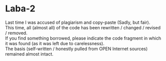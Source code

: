 # Laba-2
Last time I was accused of plagiarism and copy-paste (Sadly, but fair).<br/>
This time, all (almost all) of the code has been rewritten / changed / revised / removed.<br/>
If you find something borrowed, please indicate the code fragment in which it was found (as it was left due to carelessness).<br/>
The basis (self-written / honestly pulled from OPEN Internet sources) remained almost intact.
